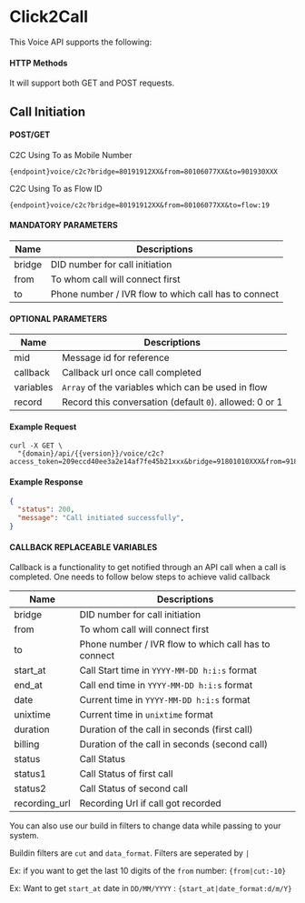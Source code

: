 # Click2Call

This Voice API supports the following:

#### HTTP Methods
  
  It will support both GET and POST requests.

## Call Initiation

#### POST/GET

C2C Using To as Mobile Number
```
{endpoint}voice/c2c?bridge=80191912XX&from=80106077XX&to=901930XXX
```
C2C Using To as Flow ID
```
{endpoint}voice/c2c?bridge=80191912XX&from=80106077XX&to=flow:19
```

####  MANDATORY PARAMETERS

| Name     | Descriptions |
|----------|--------------|
| bridge | DID number for call initiation |
| from | To whom call will connect first |
| to | Phone number / IVR flow to which call has to connect |


####  OPTIONAL PARAMETERS

| Name     | Descriptions |
|----------|--------------|
| mid |  Message id for reference |r |
| callback | Callback url once call completed |
| variables | `Array` of the variables which can be used in flow |
| record | Record this conversation (default `0`). allowed: 0 or 1 |

#### Example Request

```
curl -X GET \
  "{domain}/api/{{version}}/voice/c2c?access_token=209eccd40ee3a2e14af7fe45b21xxx&bridge=91801010XXX&from=9189195XXX&to=91901xxxxxx"
```

#### Example Response

```json
{
  "status": 200,
  "message": "Call initiated successfully",
}
```

####  CALLBACK REPLACEABLE VARIABLES

Callback is a functionality to get notified through an API call when a call is completed. One needs to follow below steps to achieve valid callback

| Name     | Descriptions |
|----------|--------------|
| bridge | DID number for call initiation |
| from | To whom call will connect first |
| to | Phone number / IVR flow to which call has to connect |
| start_at | Call Start time in `YYYY-MM-DD h:i:s` format |
| end_at | Call end time in `YYYY-MM-DD h:i:s` format |
| date | Current time in `YYYY-MM-DD h:i:s` format |
| unixtime | Current time in `unixtime` format |
| duration | Duration of the call in seconds (first call) |
| billing | Duration of the call in seconds (second call) |
| status | Call Status |
| status1 | Call Status of first call |
| status2 | Call Status of second call|
| recording_url | Recording Url if call got recorded |


You can also use our build in filters to change data while passing to your system.

Buildin filters are `cut` and `data_format`. Filters are seperated by `|`

Ex: if you want to get the last 10 digits of the `from` number: `{from|cut:-10}`

Ex: Want to get `start_at` date in `DD/MM/YYYY` : `{start_at|date_format:d/m/Y}`